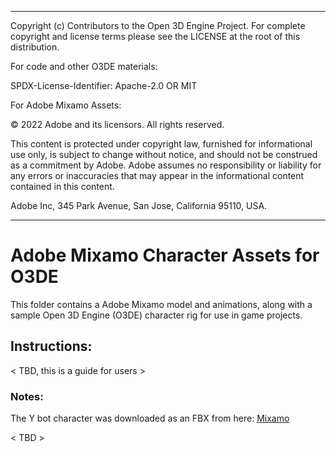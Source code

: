 ----

Copyright (c) Contributors to the Open 3D Engine Project.  For complete copyright and license terms please see the LICENSE at the root of this distribution.

For code and other O3DE materials:

SPDX-License-Identifier: Apache-2.0 OR MIT

For Adobe Mixamo Assets:

© 2022 Adobe and its licensors. All rights reserved.

This content is protected under copyright law, furnished for informational use only, is subject to change without notice, and should not be construed as a commitment by Adobe. Adobe assumes no responsibility or liability for any errors or inaccuracies that may appear in the informational content contained in this content.

Adobe Inc, 345 Park Avenue, San Jose, California 95110, USA.

----

# Adobe Mixamo Character Assets for O3DE

This folder contains a Adobe Mixamo model and animations, along with a sample Open 3D Engine (O3DE) character rig for use in game projects.

## Instructions:

< TBD, this is a guide for users >

### Notes:

The Y bot character was downloaded as an FBX from here: [Mixamo](https://www.mixamo.com/#/?page=1&query=Ybot&type=Character)

< TBD > 


